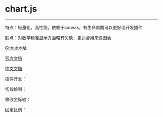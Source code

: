 # chart.js

---

特点：轻量化，高性能，依赖于canvas，有生命周期可以更好地开发插件

缺点：对数学精准显示方面略有欠缺，更适合用来做图表

[Github地址](https://github.com/chartjs/Chart.js)

[官方文档](https://www.chartjs.org/)

[中文文档](https://chartjs.cn/docs/latest/)

插件开发：

切线绘制：

修改坐标轴：

固定比例：

